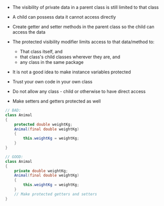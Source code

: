 - The visibility of private data in a parent class is still limited to that class
- A child can possess data it cannot access directly
- Create getter and setter methods in the parent class so the child can access the data

- The protected visibility modifier limits access to that data/method to:
	- That class itself, and
	- that class's child classes wherever they are, and
	- any class in the same package

- It is not a good idea to make instance variables protected 
- Trust your own code in your own class
- Do not allow any class - child or otherwise to have direct access 
- Make setters and getters protected as well

```java
// BAD:
class Animal
{
	protected double weightKg;
	Animal(final double weightKg)
	{
		this.weightKg = weightKg;
	}
}

// GOOD:
class Animal
{
	private double weightKg;
	Animal(final double weightKg)
	{
		this.weightKg = weightKg;
	}
	// Make protected getters and setters
}
```
